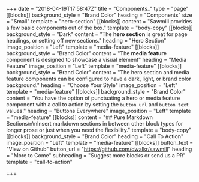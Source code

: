 +++
date = "2018-04-19T17:58:47Z"
title = "Components_"
type = "page"
[[blocks]]
background_style = "Brand Color"
heading = "Components"
size = "Small"
template = "hero-section"
[[blocks]]
content = "Sawmill provides a few basic components out of the box."
template = "body-copy"
[[blocks]]
background_style = "Dark"
content = "The **hero section** is great for page headings, or setting off new sections."
heading = "Hero Section"
image_position = "Left"
template = "media-feature"
[[blocks]]
background_style = "Brand Color"
content = "The **media feature** component is designed to showcase a visual element"
heading = "Media Feature"
image_position = "Left"
template = "media-feature"
[[blocks]]
background_style = "Brand Color"
content = "The hero section and media feature components can be configured to have a dark, light, or brand color background."
heading = "Choose Your Style"
image_position = "Left"
template = "media-feature"
[[blocks]]
background_style = "Brand Color"
content = "You have the option of punctuating a hero or media feature component with a call to action by setting the `button url` and `button text` values."
heading = "Buttons Everywhere"
image_position = "Left"
template = "media-feature"
[[blocks]]
content = "## Pure Markdown Sections\n\nInsert markdown sections in between other block types for longer prose or just when you need the flexibility."
template = "body-copy"
[[blocks]]
background_style = "Brand Color"
heading = "Call To Action"
image_position = "Left"
template = "media-feature"
[[blocks]]
button_text = "View on Github"
button_url = "https://github.com/dwalkr/sawmill"
heading = "More to Come"
subheading = "Suggest more blocks or send us a PR"
template = "call-to-action"

+++
